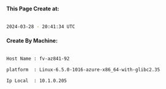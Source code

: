 
   
#### This Page Create at:

```bash

2024-03-28 - 20:41:34 UTC

```

#### Create By Machine:

```bash

Host Name : fv-az841-92

platform  : Linux-6.5.0-1016-azure-x86_64-with-glibc2.35

Ip Local  : 10.1.0.205

```

